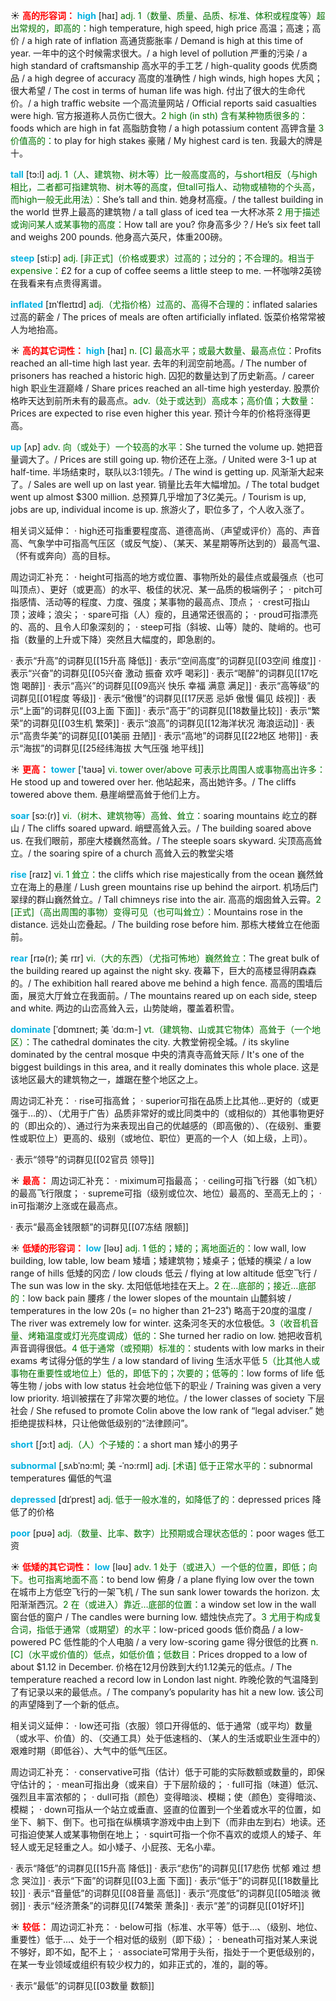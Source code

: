 ☀ <font color="red">**高的形容词：**</font>
<font color="sky blue">**high**</font> [haɪ] 
<font color="rgb(227, 108, 9)">adj. 1（数量、质量、品质、标准、体积或程度等）超出常规的，即高的：</font>high temperature, high speed, high price 高温；高速；高价 / a high rate of inflation 高通货膨胀率 / Demand is high at this time of year. 一年中的这个时候需求很大。/ a high level of pollution 严重的污染 / a high standard of craftsmanship 高水平的手工艺 / high-quality goods 优质商品 / a high degree of accuracy 高度的准确性 / high winds, high hopes 大风；很大希望 / The cost in terms of human life was high. 付出了很大的生命代价。/ a high traffic website 一个高流量网站 / Official reports said casualties were high. 官方报道称人员伤亡很大。<font color="rgb(227, 108, 9)">2 high (in sth) 含有某种物质很多的：</font>foods which are high in fat 高脂肪食物 / a high potassium content 高钾含量 <font color="rgb(227, 108, 9)">3 价值高的：</font>to play for high stakes 豪赌 / My highest card is ten. 我最大的牌是十。

<font color="sky blue">**tall**</font> [tɔ:l] 
<font color="rgb(227, 108, 9)">adj. 1（人、建筑物、树木等）比一般高度高的，与short相反（与high相比，二者都可指建筑物、树木等的高度，但tall可指人、动物或植物的个头高，而high一般无此用法）：</font>She’s tall and thin. 她身材高瘦。/ the tallest building in the world 世界上最高的建筑物 / a tall glass of iced tea 一大杯冰茶 <font color="rgb(227, 108, 9)">2 用于描述或询问某人或某事物的高度：</font>How tall are you? 你身高多少？/ He’s six feet tall and weighs 200 pounds. 他身高六英尺，体重200磅。

<font color="sky blue">**steep**</font> [sti:p] 
<font color="rgb(227, 108, 9)">adj. [非正式]（价格或要求）过高的；过分的；不合理的。相当于expensive：</font>£2 for a cup of coffee seems a little steep to me. 一杯咖啡2英镑在我看来有点贵得离谱。
           
<font color="sky blue">**inflated**</font> [ɪnˈfleɪtɪd]
<font color="rgb(227, 108, 9)">adj.（尤指价格）过高的、高得不合理的：</font>inflated salaries 过高的薪金 / The prices of meals are often artificially inflated. 饭菜价格常常被人为地抬高。

☀ <font color="red">**高的其它词性：**</font>
<font color="sky blue">**high**</font> [haɪ] 
<font color="rgb(227, 108, 9)">n. [C] 最高水平；或最大数量、最高点位：</font>Profits reached an all-time high last year. 去年的利润空前地高。/ The number of prisoners has reached a historic high. 囚犯的数量达到了历史新高。/ career high 职业生涯巅峰 / Share prices reached an all-time high yesterday. 股票价格昨天达到前所未有的最高点。<font color="rgb(227, 108, 9)">adv.（处于或达到）高成本；高价值；大数量：</font>Prices are expected to rise even higher this year. 预计今年的价格将涨得更高。

<font color="sky blue">**up**</font> [ʌp] 
<font color="rgb(227, 108, 9)">adv. 向（或处于）一个较高的水平：</font>She turned the volume up. 她把音量调大了。/ Prices are still going up. 物价还在上涨。/ United were 3-1 up at half-time. 半场结束时，联队以3:1领先。/ The wind is getting up. 风渐渐大起来了。/ Sales are well up on last year. 销量比去年大幅增加。/ The total budget went up almost $300 million. 总预算几乎增加了3亿美元。/ Tourism is up, jobs are up, individual income is up. 旅游火了，职位多了，个人收入涨了。

相关词义延伸：
· high还可指重要程度高、道德高尚、（声望或评价）高的、声音高、气象学中可指高气压区（或反气旋）、（某天、某星期等所达到的）最高气温、（怀有或奔向）高的目标。

周边词汇补充：
· height可指高的地方或位置、事物所处的最佳点或最强点（也可叫顶点）、更好（或更高）的水平、极佳的状况、某一品质的极端例子；
· pitch可指感情、活动等的程度、力度、强度；某事物的最高点、顶点；
· crest可指山顶；波峰；浪尖；
· spare可指（人）瘦的，且通常还很高的；
· proud可指漂亮的、高的、且令人印象深刻的；
· steep可指（斜坡、山等）陡的、陡峭的。也可指（数量的上升或下降）突然且大幅度的，即急剧的。

· 表示“升高”的词群见[[15升高 降低]]
· 表示“空间高度”的词群见[[03空间 维度]]
· 表示“兴奋”的词群见[[05兴奋 激动 振奋 欢呼 喝彩]]
· 表示“喝醉”的词群见[[17吃饱 喝醉]]
· 表示“高兴”的词群见[[09高兴 快乐 幸福 满意 满足]]
· 表示“高等级”的词群见[[01程度 等级]]
· 表示“傲慢”的词群见[[17厌恶 忌妒 傲慢 偏见 歧视]]
· 表示“上面”的词群见[[03上面 下面]]
· 表示“高于”的词群见[[18数量比较]]
· 表示“繁荣”的词群见[[03生机 繁荣]]
· 表示“浪高”的词群见[[12海洋状况 海浪运动]]
· 表示“高贵华美”的词群见[[01美丽 丑陋]]
· 表示“高地”的词群见[[22地区 地带]]
· 表示“海拔”的词群见[[25经纬海拔 大气压强 地平线]]

☀ <font color="red">**更高：**</font>
<font color="sky blue">**tower**</font> ['taʊə] 
<font color="rgb(227, 108, 9)">vi. tower over/above 可表示比周围人或事物高出许多：</font>He stood up and towered over her. 他站起来，高出她许多。/ The cliffs towered above them. 悬崖峭壁高耸于他们上方。
           
<font color="sky blue">**soar**</font> [sɔ:(r)]
<font color="rgb(227, 108, 9)">vi.（树木、建筑物等）高耸、耸立：</font>soaring mountains 屹立的群山 / The cliffs soared upward. 峭壁高耸入云。/ The building soared above us. 在我们眼前，那座大楼巍然高耸。/ The steeple soars skyward. 尖顶高高耸立。/ the soaring spire of a church 高耸入云的教堂尖塔
           
<font color="sky blue">**rise**</font> [raɪz] 
<font color="rgb(227, 108, 9)">vi. 1 耸立：</font>the cliffs which rise majestically from the ocean 巍然耸立在海上的悬崖 / Lush green mountains rise up behind the airport. 机场后门翠绿的群山巍然耸立。/ Tall chimneys rise into the air. 高高的烟囱耸入云霄。<font color="rgb(227, 108, 9)">2 [正式]（高出周围的事物）变得可见（也可叫耸立）：</font>Mountains rose in the distance. 远处山峦叠起。/ The building rose before him. 那栋大楼耸立在他面前。
           
<font color="sky blue">**rear**</font> [rɪə(r); 美 rɪr]
<font color="rgb(227, 108, 9)">vi.（大的东西）（尤指可怖地）巍然耸立：</font>The great bulk of the building reared up against the night sky. 夜幕下，巨大的高楼显得阴森森的。/ The exhibition hall reared above me behind a high fence. 高高的围墙后面，展览大厅耸立在我面前。/ The mountains reared up on each side, steep and white. 两边的山峦高耸入云，山势陡峭，覆盖着积雪。

<font color="sky blue">**dominate**</font> [ˈdɒmɪneɪt; 美 ˈdɑ:m-]
<font color="rgb(227, 108, 9)">vt.（建筑物、山或其它物体）高耸于（一个地区）：</font>The cathedral dominates the city. 大教堂俯视全城。/ its skyline dominated by the central mosque 中央的清真寺高耸天际 / It's one of the biggest buildings in this area, and it really dominates this whole place. 这是该地区最大的建筑物之一，雄踞在整个地区之上。

周边词汇补充：
· rise可指高耸；
· superior可指在品质上比其他…更好的（或更强于…的）、（尤用于广告）品质非常好的或比同类中的（或相似的）其他事物更好的（即出众的）、通过行为来表现出自己的优越感的（即高傲的）、（在级别、重要性或职位上）更高的、级别（或地位、职位）更高的一个人（如上级，上司）。

· 表示“领导”的词群见[[02官员 领导]]

☀ <font color="red">**最高：**</font>
周边词汇补充：
· miximum可指最高；
· ceiling可指飞行器（如飞机）的最高飞行限度；
· supreme可指（级别或位次、地位）最高的、至高无上的；
· in可指潮汐上涨或在最高点。

· 表示“最高金钱限额”的词群见[[07冻结 限额]]

☀ <font color="red">**低矮的形容词：**</font>
<font color="sky blue">**low**</font> [ləʊ] 
<font color="rgb(227, 108, 9)">adj. 1 低的；矮的；离地面近的：</font>low wall, low building, low table, low beam 矮墙；矮建筑物；矮桌子；低矮的横梁 / a low range of hills 低矮的冈峦 / low clouds 低云 / flying at low altitude 低空飞行 / The sun was low in the sky. 太阳低低地挂在天上。<font color="rgb(227, 108, 9)">2 在…底部的；接近…底部的：</font>low back pain 腰疼 / the lower slopes of the mountain 山麓斜坡 / temperatures in the low 20s (= no higher than 21–23˚) 略高于20度的温度 / The river was extremely low for winter. 这条河冬天的水位极低。<font color="rgb(227, 108, 9)">3（收音机音量、烤箱温度或灯光亮度调成）低的：</font>She turned her radio on low. 她把收音机声音调得很低。<font color="rgb(227, 108, 9)">4 低于通常（或预期）标准的：</font>students with low marks in their exams 考试得分低的学生 / a low standard of living 生活水平低 <font color="rgb(227, 108, 9)">5（比其他人或事物在重要性或地位上）低的，即低下的；次要的；低等的：</font>low forms of life 低等生物 / jobs with low status 社会地位低下的职业 / Training was given a very low priority. 培训被摆在了非常次要的地位。/ the lower classes of society 下层社会 / She refused to promote Colin above the low rank of “legal adviser.” 她拒绝提拔科林，只让他做低级别的“法律顾问”。

<font color="sky blue">**short**</font> [ʃɔ:t] 
<font color="rgb(227, 108, 9)">adj.（人）个子矮的：</font>a short man 矮小的男子
           
<font color="sky blue">**subnormal**</font> [ˌsʌbˈnɔ:ml; 美 -ˈnɔ:rml]
<font color="rgb(227, 108, 9)">adj. [术语] 低于正常水平的：</font>subnormal temperatures 偏低的气温
           
<font color="sky blue">**depressed**</font> [dɪˈprest]
<font color="rgb(227, 108, 9)">adj. 低于一般水准的，如降低了的：</font>depressed prices 降低了的价格

<font color="sky blue">**poor**</font> [pʊə] 
<font color="rgb(227, 108, 9)">adj.（数量、比率、数字）比预期或合理状态低的：</font>poor wages 低工资

☀ <font color="red">**低矮的其它词性：**</font>
<font color="sky blue">**low**</font> [ləʊ] 
<font color="rgb(227, 108, 9)">adv. 1 处于（或进入）一个低的位置，即低；向下。也可指离地面不高：</font>to bend low 俯身 / a plane flying low over the town 在城市上方低空飞行的一架飞机 / The sun sank lower towards the horizon. 太阳渐渐西沉。<font color="rgb(227, 108, 9)">2 在（或进入）靠近…底部的位置：</font>a window set low in the wall 窗台低的窗户 / The candles were burning low. 蜡烛快点完了。<font color="rgb(227, 108, 9)">3 尤用于构成复合词，指低于通常（或期望）的水平：</font>low-priced goods 低价商品 / a low-powered PC 低性能的个人电脑 / a very low-scoring game 得分很低的比赛 <font color="rgb(227, 108, 9)">n. [C]（水平或价值的）低点，如低价值；低数目：</font>Prices dropped to a low of about $1.12 in December. 价格在12月份跌到大约1.12美元的低点。/ The temperature reached a record low in London last night. 昨晚伦敦的气温降到了有记录以来的最低点。/ The company’s popularity has hit a new low. 该公司的声望降到了一个新的低点。

相关词义延伸：
· low还可指（衣服）领口开得低的、低于通常（或平均）数量（或水平、价值）的、（交通工具）处于低速档的、（某人的生活或职业生涯中的）艰难时期（即低谷）、大气中的低气压区。

周边词汇补充：
· conservative可指（估计）低于可能的实际数额或数量的，即保守估计的；
· mean可指出身（或来自）于下层阶级的；
· full可指（味道）低沉、强烈且丰富浓郁的；
· dull可指（颜色）变得暗淡、模糊；使（颜色）变得暗淡、模糊；
· down可指从一个站立或垂直、竖直的位置到一个坐着或水平的位置，如坐下、躺下、倒下。也可指在纵横填字游戏中由上到下（而非由左到右）地读。还可指迫使某人或某事物倒在地上；
· squirt可指一个你不喜欢的或烦人的矮子、年轻人或无足轻重之人。如小矮子、小屁孩、无名小辈。

· 表示“降低”的词群见[[15升高 降低]]
· 表示“悲伤”的词群见[[17悲伤 忧郁 难过 想念 哭泣]]
· 表示“下面”的词群见[[03上面 下面]]
· 表示“低于”的词群见[[18数量比较]]
· 表示“音量低”的词群见[[08音量 高低]]
· 表示“亮度低”的词群见[[05暗淡 微弱]]
· 表示“经济萧条”的词群见[[74繁荣 萧条]]
· 表示“差”的词群见[[01好坏]]

☀ <font color="red">**较低：**</font>
周边词汇补充：
· below可指（标准、水平等）低于…、（级别、地位、重要性）低于…、处于一个相对低的级别（即下级）；
· beneath可指对某人来说不够好，即不如，配不上；
· associate可常用于头衔，指处于一个更低级别的，在某一专业领域或组织有较少权力的，如非正式的，准的，副的等。

· 表示“最低”的词群见[[03数量 数额]]
